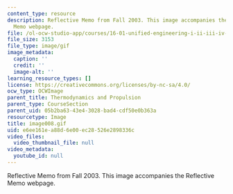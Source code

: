 ```yaml
---
content_type: resource
description: Reflective Memo from Fall 2003. This image accompanies the Reflective
  Memo webpage.
file: /ol-ocw-studio-app/courses/16-01-unified-engineering-i-ii-iii-iv-fall-2005-spring-2006/e6ee161ea88d6e00ec28526e2898336c_image008.gif
file_size: 3153
file_type: image/gif
image_metadata:
  caption: ''
  credit: ''
  image-alt: ''
learning_resource_types: []
license: https://creativecommons.org/licenses/by-nc-sa/4.0/
ocw_type: OCWImage
parent_title: Thermodynamics and Propulsion
parent_type: CourseSection
parent_uid: 05b2ba63-43e4-3028-bad4-cdf50e0b363a
resourcetype: Image
title: image008.gif
uid: e6ee161e-a88d-6e00-ec28-526e2898336c
video_files:
  video_thumbnail_file: null
video_metadata:
  youtube_id: null
---
```

Reflective Memo from Fall 2003. This image accompanies the Reflective Memo webpage.